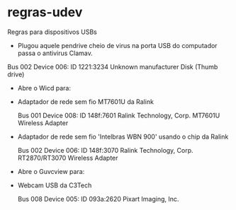 # regras-udev

Regras para dispositivos USBs


* Plugou aquele pendrive cheio de virus na porta USB do computador
passa o antivirus Clamav.

Bus 002 Device 006: ID 1221:3234 Unknown manufacturer Disk (Thumb drive)



* Abre o Wicd para:

- Adaptador de rede sem fio MT7601U da Ralink

  Bus 001 Device 008: ID 148f:7601 Ralink Technology, Corp. MT7601U Wireless Adapter


- Adaptador de rede sem fio 'Intelbras WBN 900' usando o chip da Ralink

  Bus 002 Device 006: ID 148f:3070 Ralink Technology, Corp. RT2870/RT3070 Wireless Adapter



* Abre o Guvcview para:

- Webcam USB da C3Tech

  Bus 008 Device 005: ID 093a:2620 Pixart Imaging, Inc.
